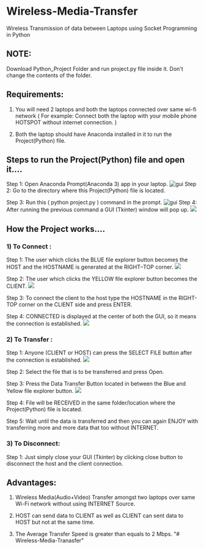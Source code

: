 # Wireless-Media-Transfer
Wireless Transmission of data between Laptops using Socket Programming in Python

## NOTE:
Download Python_Project Folder and run project.py file inside it.
Don't change the contents of the folder.

## Requirements: 
1) You will need 2 laptops and both the laptops connected over same wi-fi network ( For example: Connect both the laptop with your mobile phone HOTSPOT without internet connection. )

2) Both the laptop should have Anaconda installed in it to run the Project(Python) file. 


## Steps to run the Project(Python) file and open it.…
  Step 1: Open Anaconda Prompt(Anaconda 3) app in your laptop.
  ![gui](image/search.png)
  Step 2: Go to the directory where this Project(Python) file is located.

  Step 3: Run this ( python project.py ) command in the prompt.
![gui](image/goto_directory.png)
  Step 4: After running the previous command a GUI (Tkinter) window will pop up.
  ![](image/gui.png)
## How the Project works….

### 1) To Connect :

Step 1: The user which clicks the BLUE file explorer button becomes the HOST and the HOSTNAME is generated at the RIGHT–TOP corner.
  ![](image/hostname.png)
  
Step 2: The user which clicks the YELLOW file explorer button becomes the CLIENT.
  ![](image/client.png)
  
Step 3: To connect the client to the host type the HOSTNAME in the RIGHT-TOP corner on the CLIENT side and press ENTER.

Step 4: CONNECTED is displayed at the center of both the GUI, so it means the connection is established.
  ![](image/complete.png)

### 2) To Transfer :

Step 1: Anyone (CLIENT or HOST) can press the SELECT FILE button after the connection is established.
  ![](image/cl1.png)

Step 2: Select the file that is to be transferred and press Open.


Step 3: Press the Data Transfer Button located in between the Blue and Yellow file explorer button.
  ![](image/cl2.png)


Step 4: File will be RECEIVED in the same folder/location where the Project(Python) file is located.


Step 5: Wait until the data is transferred and then you can again ENJOY with transferring more and more data that too without INTERNET.
### 3) To Disconnect:

Step 1: Just simply close your GUI (Tkinter) by clicking close button to disconnect the host and the client connection.

## Advantages: 

1) Wireless Media(Audio+Video) Transfer amongst two laptops over same Wi-Fi network without using INTERNET Source.

2) HOST can send data to CLIENT as well as CLIENT can sent data to HOST but not at the same time.

3) The Average Transfer Speed is greater than equals to 2 Mbps.
"# Wireless-Media-Tranasfer" 

